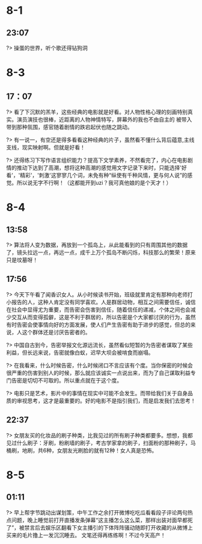 
# 8-1  

## 23:07
?> 操蛋的世界，听个歌还得钻狗洞

# 8-3

## 17：07
?> 看了下沉默的羔羊，这些经典的电影就是好看。对人物性格心理的刻画特别真实。演员演技也很棒，近距离的人物神情特写，屏幕外的我也不由自主的 被带入带到那种氛围，感官随着剧情的跌宕起伏也随之跳动。   

?> 有一说一，有空还是得多看看这种经典的片子，虽然看不懂什么背后蕴意,主线支线，现实映射啊。但就是好看！  

?> 还得练习下写作语言组织能力？提高下文学素养，不然看完了，内心在电影剧情的推动下达到了高潮，想将这种高潮的感觉用文字记录下来时，只能选择'好看'，'精彩'，'刺激'这寥寥几个词，未免有种“纵使有千种风情，更与何人说”的感觉。所以说无字不行啊！（这都能开到uzi？我可真他娘的是个天才！）


# 8-4 

## 13:58
?> 算法将人变为数据，再放到一个孤岛上，从此能看到的只有周围其他的数据了，镜头拉远一点，再远一点，成千上万个孤岛不断闪烁，科技那么的繁荣！原来只是坟墓呀！


## 17:56
?> 今天下午看了闻香识女人。从小时候读书开始，班级就里肯定有那种向老师打小报告的人，这种人肯定没有同学喜欢。人是群居动物，相互之间需要信任，诚信在社会中显得尤为重要，而告密会伤害到信任，随着信任的递减，个体之间也会减少交互从而变得孤僻，这是不利于群居的，所以告密是个大家都讨厌的行为，虽然有时告密会使事情向好的方面发展，使人们产生告密有助于进步的感觉，但总的来说，人这个群体还是讨厌告密者的。  

?> 中国自古到今，告密举报文化源远流长，虽然看似短暂的为告密者谋取了某些利益，但长远来说，告密就像白蚁，迟早大坝会被啃食而崩塌。

?> 在我看来，什么时候告密，什么时候闭口不言应该有个度。当你保密的时候会很严重的伤害到别人的时候，那么就应该诚实一点说出来，而为了自己谋取利益专门告密是切切不可取的。所以重点就在于这个度。

?> 电影只是艺术，影片中的事情在现实中可能不会发生。而带给我们关于自身品质的审视思考，这才是最重要的。好的电影不是指引我们，而是启发我们去思考！


## 22:37  

?> 女朋友买的化妆品的刷子种类，比我见过的所有刷子种类都要多。想想，我都见过什么刷子：牙刷，粉刷墙的刷子，考古学家拿的刷子，扫面粉的那种刷子，马桶刷，地刷，共6种，女朋友光刷脸的就有12种！女人真是恐怖。

# 8-5

## 01:11  
?> 早上帮字节跳动出谋划策，中午工作之余打开微博吃吃瓜看看段子评论两句热点问题，晚上睡觉前打开直播发条弹幕“这主播怎么这么菜，那样出装对面早都死了”，被禁言后去娱乐区翻看下女主播引的下体阵阵骚动随即打开收藏的从微博上买来的毛片撸上一发沉沉睡去。
文笔还得再练练啊！不过今天高产！

